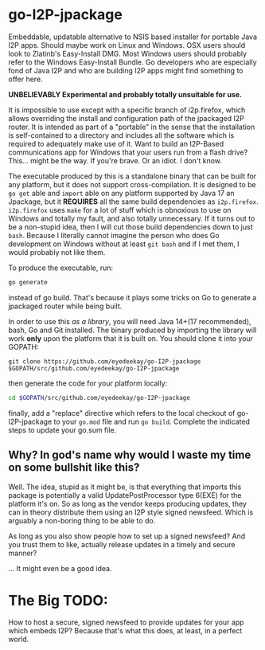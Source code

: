 # go-I2P-jpackage

Embeddable, updatable alternative to NSIS based installer for portable Java I2P apps. Should
maybe work on Linux and Windows. OSX users should look to Zlatinb's Easy-Install DMG. Most
Windows users should probably refer to the Windows Easy-Install Bundle. Go developers who
are especially fond of Java I2P and who are building I2P apps might find something to offer
here.

**UNBELIEVABLY Experimental and probably totally unsuitable for use.**

It is impossible to use except with a specific branch of i2p.firefox, which allows overriding
the install and configuration path of the jpackaged I2P router. It is intended as part of a
"portable" in the sense that the installation is self-contained to a directory and includes
all the software which is required to adequately make use of it. Want to build an I2P-Based
communications app for Windows that your users run from a flash drive? This... might be the
way. If you're brave. Or an idiot. I don't know.

The executable produced by this is a standalone binary that can be built for any platform,
but it does not support cross-compilation. It is designed to be `go get` able and `import`
able on any platform supported by Java 17 an Jpackage, but it **REQUIRES** all the same
build dependencies as `i2p.firefox`. `i2p.firefox` uses `make` for a lot of stuff which
is obnoxious to use on Windows and totally my fault, and also totally unnecessary. If it
turns out to be a non-stupid idea, then I will cut those build dependencies down to just
`bash`. Because I literally cannot imagine the person who does Go development on Windows
without at least `git bash` and if I met them, I would probably not like them.

To produce the executable, run:

```sh
go generate
```

instead of go build. That's because it plays some tricks on Go to generate a jpackaged
router while being built.

In order to use this *as a library*, you will need Java 14+(17 recommended), bash, Go
and Git installed. The binary produced by importing the library will work **only** upon
the platform that it is built on. You should clone it into your GOPATH:

`git clone https://github.com/eyedeekay/go-I2P-jpackage $GOPATH/src/github.com/eyedeekay/go-I2P-jpackage`

then generate the code for your platform locally:

```bash
cd $GOPATH/src/github.com/eyedeekay/go-I2P-jpackage
```

finally, add a "replace" directive which refers to the local checkout of go-I2P-jpackage
to your `go.mod` file and run `go build`. Complete the indicated steps to update your go.sum
file.

## Why? In god's name why would I waste my time on some bullshit like this?

Well. The idea, stupid as it might be, is that everything that imports this package is
potentially a valid UpdatePostProcessor type 6(EXE) for the platform it's on. So as
long as the vendor keeps producing updates, they can in theory distribute them using
an I2P style signed newsfeed. Which is arguably a non-boring thing to be able to do.

As long as you also show people how to set up a signed newsfeed?
And you trust them to like, actually release updates in a timely and secure manner?

... It might even be a good idea.

# The Big TODO:

How to host a secure, signed newsfeed to provide updates for your app which embeds I2P?
Because that's what this does, at least, in a perfect world.